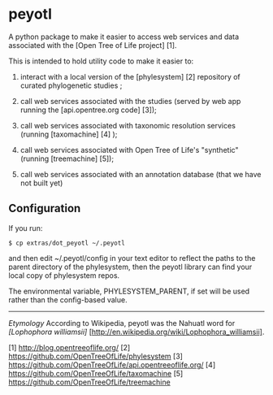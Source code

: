# peyotl

A python package to make it easier to access web services and data
associated with the [Open Tree of Life project] [1].

This is intended to hold utility code to make it easier to:

1. interact with a local version of the [phylesystem] [2] repository of 
    curated phylogenetic studies ;

2. call web services associated with the studies (served by web app 
    running the [api.opentree.org code] [3]);

3. call web services associated with taxonomic resolution services
    (running [taxomachine] [4] );

4. call web services associated with Open Tree of Life's "synthetic"
    (running [treemachine] [5]);

5. call web services associated with an annotation database (that
     we have not built yet)

## Configuration

If you run:

    $ cp extras/dot_peyotl ~/.peyotl

and then edit ~/.peyotl/config in your text editor to reflect the paths to 
the parent directory of the phylesystem, then the peyotl library can find
your local copy of phylesystem repos.

The environmental variable, PHYLESYSTEM_PARENT, if set will be used rather 
than the config-based value.

****************

*Etymology* According to Wikipedia, peyotl was the Nahuatl word for *[Lophophora williamsii]* [http://en.wikipedia.org/wiki/Lophophora_williamsii].

[1] http://blog.opentreeoflife.org/
[2] https://github.com/OpenTreeOfLife/phylesystem
[3] https://github.com/OpenTreeOfLife/api.opentreeoflife.org/
[4] https://github.com/OpenTreeOfLife/taxomachine
[5] https://github.com/OpenTreeOfLife/treemachine